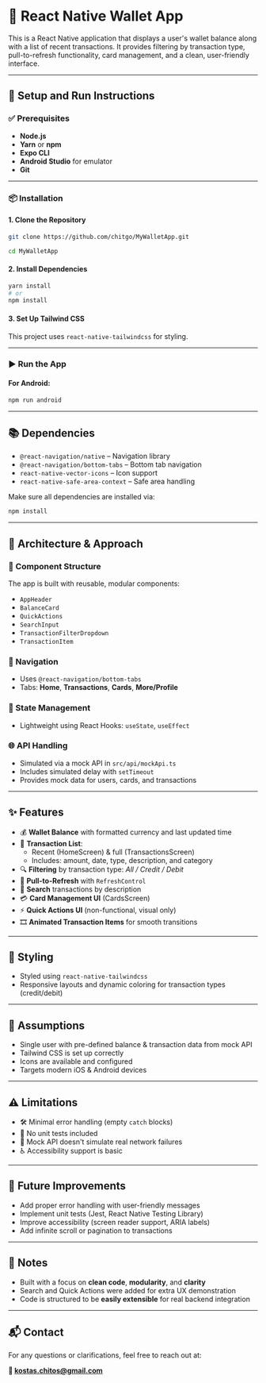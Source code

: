 # 💸 React Native Wallet App

This is a React Native application that displays a user's wallet balance along with a list of recent transactions. It provides filtering by transaction type, pull-to-refresh functionality, card management, and a clean, user-friendly interface.

---

## 🚀 Setup and Run Instructions

### ✅ Prerequisites

- **Node.js**
- **Yarn** or **npm**  
- **Expo CLI**  
- **Android Studio** for emulator
- **Git**

---

### 📦 Installation

#### 1. Clone the Repository

```bash
git clone https://github.com/chitgo/MyWalletApp.git

cd MyWalletApp
```

#### 2. Install Dependencies

```bash
yarn install
# or
npm install
```

#### 3. Set Up Tailwind CSS

This project uses `react-native-tailwindcss` for styling.

---

### ▶️ Run the App

#### For Android:

```bash
npm run android
```

---

## 📚 Dependencies

- `@react-navigation/native` – Navigation library
- `@react-navigation/bottom-tabs` – Bottom tab navigation
- `react-native-vector-icons` – Icon support
- `react-native-safe-area-context` – Safe area handling

Make sure all dependencies are installed via:

```bash
npm install
```

---

## 🧠 Architecture & Approach

### 🧩 Component Structure

The app is built with reusable, modular components:

- `AppHeader`
- `BalanceCard`
- `QuickActions`
- `SearchInput`
- `TransactionFilterDropdown`
- `TransactionItem`

### 🧭 Navigation

- Uses `@react-navigation/bottom-tabs`
- Tabs: **Home**, **Transactions**, **Cards**, **More/Profile**

### 🧠 State Management

- Lightweight using React Hooks: `useState`, `useEffect`

### 🌐 API Handling

- Simulated via a mock API in `src/api/mockApi.ts`
- Includes simulated delay with `setTimeout`
- Provides mock data for users, cards, and transactions

---

## ✨ Features

- 💰 **Wallet Balance** with formatted currency and last updated time
- 📜 **Transaction List**:
    - Recent (HomeScreen) & full (TransactionsScreen)
    - Includes: amount, date, type, description, and category
- 🔍 **Filtering** by transaction type: *All / Credit / Debit*
- 🔄 **Pull-to-Refresh** with `RefreshControl`
- 🧾 **Search** transactions by description
- 💳 **Card Management UI** (CardsScreen)
- ⚡ **Quick Actions UI** (non-functional, visual only)
- 🎞️ **Animated Transaction Items** for smooth transitions

---

## 🎨 Styling

- Styled using `react-native-tailwindcss`
- Responsive layouts and dynamic coloring for transaction types (credit/debit)

---

## 🔎 Assumptions

- Single user with pre-defined balance & transaction data from mock API
- Tailwind CSS is set up correctly
- Icons are available and configured
- Targets modern iOS & Android devices

---

## ⚠️ Limitations

- 🛠️ Minimal error handling (empty `catch` blocks)
- 🧪 No unit tests included
- 🧪 Mock API doesn't simulate real network failures
- ♿ Accessibility support is basic

---

## 🚧 Future Improvements

- Add proper error handling with user-friendly messages
- Implement unit tests (Jest, React Native Testing Library)
- Improve accessibility (screen reader support, ARIA labels)
- Add infinite scroll or pagination to transactions

---

## 📌 Notes

- Built with a focus on **clean code**, **modularity**, and **clarity**
- Search and Quick Actions were added for extra UX demonstration
- Code is structured to be **easily extensible** for real backend integration

---

## 📬 Contact

For any questions or clarifications, feel free to reach out at:

**📧 kostas.chitos@gmail.com**



